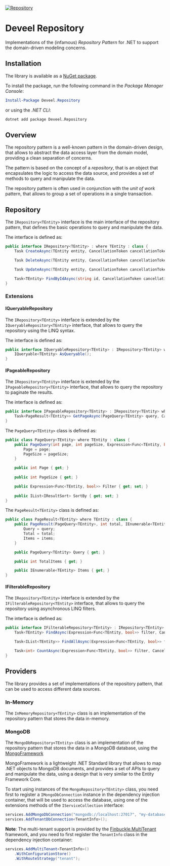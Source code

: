 [![Repository](https://github.com/deveel/deveel.data.repository/actions/workflows/ci.yml/badge.svg)](https://github.com/deveel/deveel.data.repository/actions/workflows/ci.yml)

# Deveel Repository

Implementations of the (infamous) _Repository Pattern_ for .NET to support the domain-driven modeling concerns.

## Installation

The library is available as a [NuGet package](https://www.nuget.org/packages/Deveel.Repository/).

To install the package, run the following command in the _Package Manager Console_:

```powershell
Install-Package Deveel.Repository
```

or using the _.NET CLI_:

```bash
dotnet add package Deveel.Repository
```


## Overview

The repository pattern is a well-known pattern in the domain-driven design, that allows to abstract the data access layer from the domain model, providing a clean separation of concerns.

The pattern is based on the concept of a _repository_, that is an object that encapsulates the logic to access the data source, and provides a set of methods to query and manipulate the data.

The repository pattern is often used in conjunction with the _unit of work_ pattern, that allows to group a set of operations in a single transaction.


## Repository

The `IRepository<TEntity>` interface is the main interface of the repository pattern, that defines the basic operations to query and manipulate the data.

The interface is defined as:

```csharp
public interface IRepository<TEntity> : where TEntity : class {
    Task CreateAsync(TEntity entity, CancellationToken cancellationToken = default(CancellationToken));

    Task DeleteAsync(TEntity entity, CancellationToken cancellationToken = default(CancellationToken));

    Task UpdateAsync(TEntity entity, CancellationToken cancellationToken = default(CancellationToken));

    Task<TEntity> FindByIdAsync(string id, CancellationToken cancellationToken = default(CancellationToken));
}
```

### Extensions

#### IQueryableRepository

The `IRepository<TEntity>` interface is extended by the `IQueryableRepository<TEntity>` interface, that allows to query the repository using the LINQ syntax.

The interface is defined as:

```csharp
public interface IQueryableRepository<TEntity> : IRepository<TEntity> where TEntity : class {
    IQueryable<TEntity> AsQueryable();
}
```

#### IPageableRepository

The `IRepository<TEntity>` interface is extended by the `IPageableRepository<TEntity>` interface, that allows to query the repository to paginate the results.

The interface is defined as:

```csharp
public interface IPageableRepository<TEntity> : IRepository<TEntity> where TEntity : class {
	Task<PageResult<TEntity>> GetPageAsync(PageQuery<TEntity> query, CancellationToken cancellationToken = default(CancellationToken));
}
```

The `PageQuery<TEntity>` class is defined as:

```csharp
public class PageQuery<TEntity> where TEntity : class {
    public PageQuery(int page, int pageSize, Expression<Func<TEntity, bool>> filter = null) {
        Page = page;
        PageSize = pageSize;
	}

    public int Page { get; }
    
    public int PageSize { get; }

    public Expression<Func<TEntity, bool>> Filter { get; set; }
    
    public IList<IResultSort> SortBy { get; set; }
}
```

The `PageResult<TEntity>` class is defined as:

```csharp
public class PageResult<TEntity> where TEntity : class {
    public PageResult(PageQuery<TEntity>, int total, IEnumerable<TEntity> items) {
        Query = query;
		Total = total;
		Items = items;
	}

	public PageQuery<TEntity> Query { get; }

    public int TotalItems { get; }

    public IEnumerable<TEntity> Items { get; }
}
```

#### IFilterableRepository

The `IRepository<TEntity>` interface is extended by the `IFilterableRepository<TEntity>` interface, that allows to query the repository using  asynchronous LINQ filters.

The interface is defined as:

```csharp
public interface IFilterableRepository<TEntity> : IRepository<TEntity> where TEntity : class {
    Task<TEntity> FindAsync(Expression<Func<TEntity, bool>> filter, CancellationToken cancellationToken = default(CancellationToken));

    Task<IList<TEntity>> FindAllAsync(Expression<Func<TEntity, bool>> filter, CancellationToken cancellationToken = default(CancellationToken));

    Task<int> CountAsync(Expression<Func<TEntity, bool>> filter, CancellationToken cancellationToken = default(CancellationToken));
}
```

## Providers

The library provides a set of implementations of the repository pattern, that can be used to access different data sources.

### In-Memory

The `InMemoryRepository<TEntity>` class is an implementation of the repository pattern that stores the data in-memory.

### MongoDB

The `MongoDbRepository<TEntity>` class is an implementation of the repository pattern that stores the data in a MongoDB database, using the [MongoFramework](https://github.com/TurnerSoftware/MongoFramework)

MongoFramework is a lightweight .NET Standard library that allows to map .NET objects to MongoDB documents, and provides a set of APIs to query and manipulate the data, using a design that is very similar to the Entity Framework Core.

To start using instances of the `MongoRepository<TEntity>` class, you need first to register a `IMongoDbConnection` instance in the dependency injection container, that will be used to access the database, using one of the extensions methods of the `IServiceCollection` interface:

```csharp
services.AddMongoDbConnection("mongodb://localhost:27017", "my-database");
services.AddTenantDbConnection<TenantInfo>();
```

**Note**: The multi-tenant support is provided by the [Finbuckle.MultiTenant](https://github.com/Finbuckle/Finbuckle.MultiTenant) framework, and you need to first register the `TenantInfo` class in the dependency injection container:

```csharp
services.AddMultiTenant<TenantInfo>()
    .WithConfigurationStore()
    .WithRouteStrategy("tenant");
```